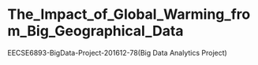 # The_Impact_of_Global_Warming_from_Big_Geographical_Data
EECSE6893-BigData-Project-201612-78(Big Data Analytics Project)
